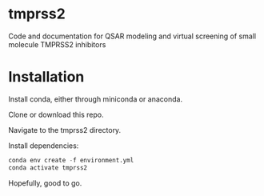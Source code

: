 # tmprss2
Code and documentation for QSAR modeling and virtual screening of small molecule TMPRSS2 inhibitors

# Installation
Install conda, either through miniconda or anaconda.

Clone or download this repo.

Navigate to the tmprss2 directory.

Install dependencies:
```python
conda env create -f environment.yml
conda activate tmprss2
```

Hopefully, good to go.
